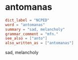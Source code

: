 # antomanas

``` toml
dict_label = "NCPED"
word = "antomanas"
summary = "sad, melancholy"
grammar_comment = "mfn."
see_also = ["anto"]
also_written_as = ["antomanas"]
```

sad, melancholy

